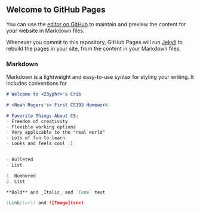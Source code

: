 ## Welcome to GitHub Pages

You can use the [editor on GitHub](https://github.com/kalutes/CS193_Fall18_Lab1/edit/master/index.md) to maintain and preview the content for your website in Markdown files.

Whenever you commit to this repository, GitHub Pages will run [Jekyll](https://jekyllrb.com/) to rebuild the pages in your site, from the content in your Markdown files.

### Markdown

Markdown is a lightweight and easy-to-use syntax for styling your writing. It includes conventions for

```markdown
# Welcome to <Z3yphr>'s Crib

# <Noah Rogers's> First CS193 Homework

# Favorite Things About CS:
- Freedom of creativity
- Flexible working options
- Very applicable to the "real world"
- Lots of fun to learn
- Looks and feels cool :)


- Bulleted
- List

1. Numbered
2. List

**Bold** and _Italic_ and `Code` text

[Link](url) and ![Image](src)
```


